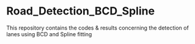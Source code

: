 # Road_Detection_BCD_Spline
This repository contains the codes &amp; results concerning the detection of lanes using BCD and Spline fitting
